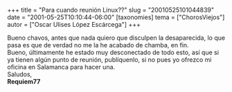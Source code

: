 +++
title = "Para cuando reunión Linux??"
slug = "20010525101044839"
date = "2001-05-25T10:10:44-06:00"
[taxonomies]
tema = ["ChorosViejos"]
autor = ["Oscar Ulises López Escárcega"]
+++

Bueno chavos, antes que nada quiero que disculpen la desaparecida, lo
que pasa es que de verdad no me la he acabado de chamba, en fin.  
Bueno, últimamente he estado muy desconectado de todo esto, así que si
ya tienen algún punto de reunión, publíquenlo, si no pues yo ofrezco mi
oficina en Salamanca para hacer una.  
Saludos,  
**Requiem77**

